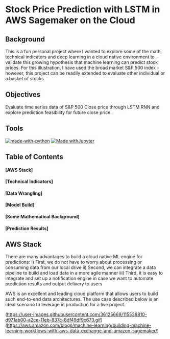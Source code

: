 # Stock Price Prediction with LSTM in AWS Sagemaker on the Cloud

## Background
This is a fun personal project where I wanted to explore some of the math, technical indicators and deep learning in a cloud native environment to validate this growing hypothesis that machine learning can predict stock prices. For this illustration, I have used the broad market S&P 500 index - however, this project can be readily extended to evaluate other individual or a basket of stocks.

## Objectives
Evaluate time series data of S&P 500 Close price through LSTM RNN and explore prediction feasibility for future close price.

## Tools
[![made-with-python](https://img.shields.io/badge/Made%20with-Python-1f425f.svg)](https://www.python.org/)
[![Made withJupyter](https://img.shields.io/badge/Made%20with-Jupyter-orange?style=for-the-badge&logo=Jupyter)](https://jupyter.org/try)

## Table of Contents
#### [AWS Stack]
#### [Technical Indicators]
#### [Data Wrangling]
#### [Model Build]
#### [Some Mathematical Background]
#### [Prediction Results]

## AWS Stack
There are many advantages to build a cloud native ML engine for predictions:
i) First, we do not have to worry about processing or consuming data from our local drive
ii) Second, we can integrate a data pipeline to build and load data in a more agile manner
iii) Third, it is easy to integrate and set up a notification engine in case we want to automate prediction results and output delivery to users

AWS is an excellent and leading cloud platform that allows users to build such end-to-end data architectures. The use case described below is an ideal scenario to leverage in production for a live project.

(https://user-images.githubusercontent.com/36125669/115538810-d971ab00-a2ce-11eb-837c-8df49df9c673.gif)(https://aws.amazon.com/blogs/machine-learning/building-machine-learning-workflows-with-aws-data-exchange-and-amazon-sagemaker/)



